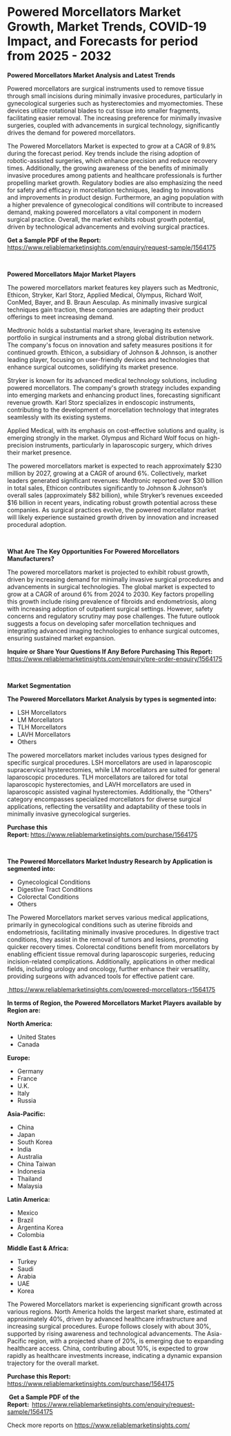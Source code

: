 <p><h1>Powered Morcellators Market Growth, Market Trends, COVID-19 Impact, and Forecasts for period from 2025 - 2032</h1></p><p><strong>Powered Morcellators Market Analysis and Latest Trends</strong></p>
<p><p>Powered morcellators are surgical instruments used to remove tissue through small incisions during minimally invasive procedures, particularly in gynecological surgeries such as hysterectomies and myomectomies. These devices utilize rotational blades to cut tissue into smaller fragments, facilitating easier removal. The increasing preference for minimally invasive surgeries, coupled with advancements in surgical technology, significantly drives the demand for powered morcellators.</p><p>The Powered Morcellators Market is expected to grow at a CAGR of 9.8% during the forecast period. Key trends include the rising adoption of robotic-assisted surgeries, which enhance precision and reduce recovery times. Additionally, the growing awareness of the benefits of minimally invasive procedures among patients and healthcare professionals is further propelling market growth. Regulatory bodies are also emphasizing the need for safety and efficacy in morcellation techniques, leading to innovations and improvements in product design. Furthermore, an aging population with a higher prevalence of gynecological conditions will contribute to increased demand, making powered morcellators a vital component in modern surgical practice. Overall, the market exhibits robust growth potential, driven by technological advancements and evolving surgical practices.</p></p>
<p><strong>Get a Sample PDF of the Report:&nbsp;</strong> <a href="https://www.reliablemarketinsights.com/enquiry/request-sample/1564175?utm_campaign=2987&utm_medium=2&utm_source=Github&utm_content=ia&utm_term=04032025&utm_id=powered-morcellators">https://www.reliablemarketinsights.com/enquiry/request-sample/1564175</a></p>
<p>&nbsp;</p>
<p><strong>Powered Morcellators Major Market Players</strong></p>
<p><p>The powered morcellators market features key players such as Medtronic, Ethicon, Stryker, Karl Storz, Applied Medical, Olympus, Richard Wolf, ConMed, Bayer, and B. Braun Aesculap. As minimally invasive surgical techniques gain traction, these companies are adapting their product offerings to meet increasing demand.</p><p>Medtronic holds a substantial market share, leveraging its extensive portfolio in surgical instruments and a strong global distribution network. The company's focus on innovation and safety measures positions it for continued growth. Ethicon, a subsidiary of Johnson & Johnson, is another leading player, focusing on user-friendly devices and technologies that enhance surgical outcomes, solidifying its market presence.</p><p>Stryker is known for its advanced medical technology solutions, including powered morcellators. The company's growth strategy includes expanding into emerging markets and enhancing product lines, forecasting significant revenue growth. Karl Storz specializes in endoscopic instruments, contributing to the development of morcellation technology that integrates seamlessly with its existing systems.</p><p>Applied Medical, with its emphasis on cost-effective solutions and quality, is emerging strongly in the market. Olympus and Richard Wolf focus on high-precision instruments, particularly in laparoscopic surgery, which drives their market presence.</p><p>The powered morcellators market is expected to reach approximately $230 million by 2027, growing at a CAGR of around 6%. Collectively, market leaders generated significant revenues: Medtronic reported over $30 billion in total sales, Ethicon contributes significantly to Johnson & Johnson’s overall sales (approximately $82 billion), while Stryker’s revenues exceeded $16 billion in recent years, indicating robust growth potential across these companies. As surgical practices evolve, the powered morcellator market will likely experience sustained growth driven by innovation and increased procedural adoption.</p></p>
<p>&nbsp;</p>
<p><strong>What Are The Key Opportunities For Powered Morcellators Manufacturers?</strong></p>
<p><p>The powered morcellators market is projected to exhibit robust growth, driven by increasing demand for minimally invasive surgical procedures and advancements in surgical technologies. The global market is expected to grow at a CAGR of around 6% from 2024 to 2030. Key factors propelling this growth include rising prevalence of fibroids and endometriosis, along with increasing adoption of outpatient surgical settings. However, safety concerns and regulatory scrutiny may pose challenges. The future outlook suggests a focus on developing safer morcellation techniques and integrating advanced imaging technologies to enhance surgical outcomes, ensuring sustained market expansion.</p></p>
<p><strong>Inquire or Share Your Questions If Any Before Purchasing This Report:</strong> <a href="https://www.reliablemarketinsights.com/enquiry/pre-order-enquiry/1564175?utm_campaign=2987&utm_medium=2&utm_source=Github&utm_content=ia&utm_term=04032025&utm_id=powered-morcellators">https://www.reliablemarketinsights.com/enquiry/pre-order-enquiry/1564175</a></p>
<p>&nbsp;</p>
<p><strong>Market Segmentation</strong></p>
<p><strong>The Powered Morcellators Market Analysis by types is segmented into:</strong></p>
<p><ul><li>LSH Morcellators</li><li>LM Morcellators</li><li>TLH Morcellators</li><li>LAVH Morcellators</li><li>Others</li></ul></p>
<p><p>The powered morcellators market includes various types designed for specific surgical procedures. LSH morcellators are used in laparoscopic supracervical hysterectomies, while LM morcellators are suited for general laparoscopic procedures. TLH morcellators are tailored for total laparoscopic hysterectomies, and LAVH morcellators are used in laparoscopic assisted vaginal hysterectomies. Additionally, the "Others" category encompasses specialized morcellators for diverse surgical applications, reflecting the versatility and adaptability of these tools in minimally invasive gynecological surgeries.</p></p>
<p><strong>Purchase this Report:&nbsp;</strong><a href="https://www.reliablemarketinsights.com/purchase/1564175?utm_campaign=2987&utm_medium=2&utm_source=Github&utm_content=ia&utm_term=04032025&utm_id=powered-morcellators">https://www.reliablemarketinsights.com/purchase/1564175</a></p>
<p>&nbsp;</p>
<p><strong>The Powered Morcellators Market Industry Research by Application is segmented into:</strong></p>
<p><ul><li>Gynecological Conditions</li><li>Digestive Tract Conditions</li><li>Colorectal Conditions</li><li>Others</li></ul></p>
<p><p>The Powered Morcellators market serves various medical applications, primarily in gynecological conditions such as uterine fibroids and endometriosis, facilitating minimally invasive procedures. In digestive tract conditions, they assist in the removal of tumors and lesions, promoting quicker recovery times. Colorectal conditions benefit from morcellators by enabling efficient tissue removal during laparoscopic surgeries, reducing incision-related complications. Additionally, applications in other medical fields, including urology and oncology, further enhance their versatility, providing surgeons with advanced tools for effective patient care.</p></p>
<p><a href="https://www.reliablemarketinsights.com/powered-morcellators-r1564175?utm_campaign=2987&utm_medium=2&utm_source=Github&utm_content=ia&utm_term=04032025&utm_id=powered-morcellators">&nbsp;https://www.reliablemarketinsights.com/powered-morcellators-r1564175</a></p>
<p><strong>In terms of Region, the Powered Morcellators Market Players available by Region are:</strong></p>
<p>
    <p> <strong> North America: </strong>
        <ul>
            <li>United States</li>
            <li>Canada</li>
        </ul>
        </p> 
    <p> <strong> Europe: </strong>
        <ul>
            <li>Germany</li>
            <li>France</li>
            <li>U.K.</li>
            <li>Italy</li>
            <li>Russia</li>
        </ul>
        </p> 
    <p> <strong> Asia-Pacific: </strong>
        <ul>
            <li>China</li>
            <li>Japan</li>
            <li>South Korea</li>
            <li>India</li>
            <li>Australia</li>
            <li>China Taiwan</li>
            <li>Indonesia</li>
            <li>Thailand</li>
            <li>Malaysia</li>
        </ul>
        </p> 
    <p> <strong> Latin America: </strong>
        <ul>
            <li>Mexico</li>
            <li>Brazil</li>
            <li>Argentina Korea</li>
            <li>Colombia</li>
        </ul>
        </p> 
    <p> <strong> Middle East & Africa: </strong>
        <ul>
            <li>Turkey</li>
            <li>Saudi</li>
            <li>Arabia</li>
            <li>UAE</li>
            <li>Korea</li>
        </ul>
    </p>
    </p>
<p><p>The Powered Morcellators market is experiencing significant growth across various regions. North America holds the largest market share, estimated at approximately 40%, driven by advanced healthcare infrastructure and increasing surgical procedures. Europe follows closely with about 30%, supported by rising awareness and technological advancements. The Asia-Pacific region, with a projected share of 20%, is emerging due to expanding healthcare access. China, contributing about 10%, is expected to grow rapidly as healthcare investments increase, indicating a dynamic expansion trajectory for the overall market.</p></p>
<p><strong>Purchase this Report: </strong><a href="https://www.reliablemarketinsights.com/purchase/1564175?utm_campaign=2987&utm_medium=2&utm_source=Github&utm_content=ia&utm_term=04032025&utm_id=powered-morcellators">https://www.reliablemarketinsights.com/purchase/1564175</a></p>
<p>&nbsp;<strong>Get a Sample PDF of the Report:&nbsp;&nbsp;</strong><a href="https://www.reliablemarketinsights.com/enquiry/request-sample/1564175?utm_campaign=2987&utm_medium=2&utm_source=Github&utm_content=ia&utm_term=04032025&utm_id=powered-morcellators">https://www.reliablemarketinsights.com/enquiry/request-sample/1564175</a></p>
<p><strong></strong></p>
<p>Check more reports on <a href="https://www.reliablemarketinsights.com/?utm_campaign=2987&utm_medium=2&utm_source=Github&utm_content=ia&utm_term=04032025&utm_id=powered-morcellators">https://www.reliablemarketinsights.com/</a></p>